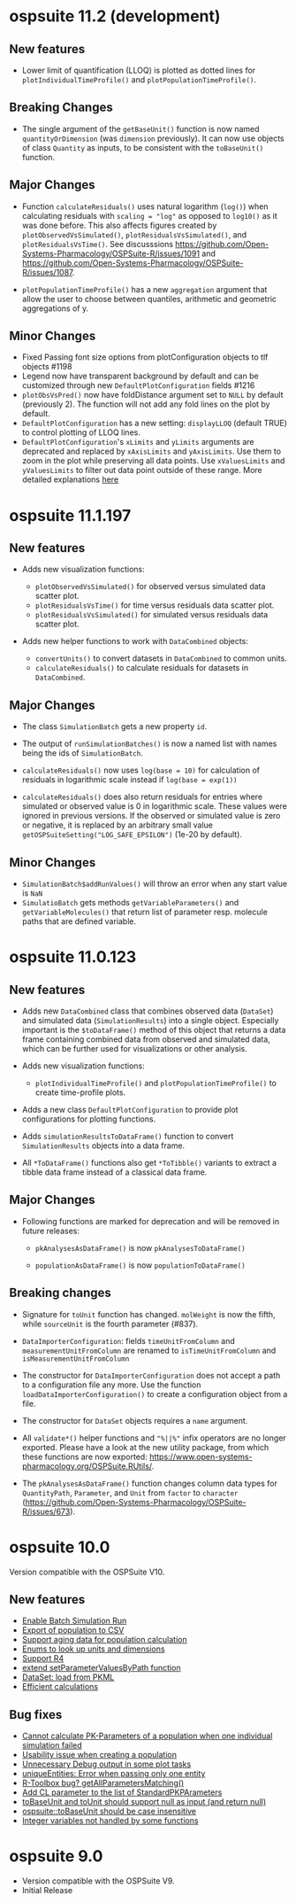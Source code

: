 # ospsuite 11.2 (development)

## New features
- Lower limit of quantification (LLOQ) is plotted as dotted lines for `plotIndividualTimeProfile()` and `plotPopulationTimeProfile()`.

## Breaking Changes
- The single argument of the `getBaseUnit()` function is now named `quantityOrDimension` (was `dimension` previously). It can now use objects of class `Quantity` as inputs, to be consistent with the `toBaseUnit()` function.

## Major Changes

* Function `calculateResiduals()` uses natural logarithm (`log()`) when calculating 
residuals with `scaling = "log"` as opposed to `log10()` as it was done before. This also 
affects figures created by `plotObservedVsSimulated()`, `plotResidualsVsSimulated()`, and 
`plotResidualsVsTime()`. See discusssions https://github.com/Open-Systems-Pharmacology/OSPSuite-R/issues/1091
and https://github.com/Open-Systems-Pharmacology/OSPSuite-R/issues/1087.
- `plotPopulationTimeProfile()` has a new `aggregation` argument that allow the user to choose between quantiles, 
  arithmetic and geometric aggregations of y.


## Minor Changes

- Fixed Passing font size options from plotConfiguration objects to tlf objects #1198
- Legend now have transparent background by default and can be customized through new 
  `DefaultPlotConfiguration` fields #1216
- `plotObsVsPred()` now have foldDistance argument set to `NULL` by default (previously 2). The function will not
  add any fold lines on the plot by default.
- `DefaultPlotConfiguration` has a new setting: `displayLLOQ` (default TRUE) to control plotting of LLOQ lines.
- `DefaultPlotConfiguration`'s `xLimits` and `yLimits` arguments are deprecated and replaced by `xAxisLimits` and 
  `yAxisLimits`. Use them to zoom in the plot while preserving all data points.
  Use `xValuesLimits` and `yValuesLimits` to filter out data point outside of these range. 
  More detailed explanations [here](https://ggplot2.tidyverse.org/reference/coord_cartesian.html#ref-examples)

# ospsuite 11.1.197

## New features

* Adds new visualization functions:

    - `plotObservedVsSimulated()` for observed versus simulated data scatter plot.
    - `plotResidualsVsTime()` for time versus residuals data scatter plot.
    - `plotResidualsVsSimulated()` for simulated versus residuals data scatter plot.

* Adds new helper functions to work with `DataCombined` objects:

    - `convertUnits()` to convert datasets in `DataCombined` to common units.
    - `calculateResiduals()` to calculate residuals for datasets in `DataCombined`.

## Major Changes

* The class `SimulationBatch` gets a new property `id`.

* The output of `runSimulationBatches()` is now a named list with names being 
  the ids of `SimulationBatch`.
  
* `calculateResiduals()` now uses `log(base = 10)` for calculation of residuals 
in logarithmic scale instead if `log(base = exp(1))`
* `calculateResiduals()` does also return residuals for entries where simulated 
or observed value is 0 in logarithmic scale. These values were ignored in previous 
versions. If the observed or simulated value is zero or negative, it is replaced 
by an arbitrary small value `getOSPSuiteSetting("LOG_SAFE_EPSILON")` (1e-20 by default).
  
## Minor Changes

* `SimulationBatch$addRunValues()` will throw an error when any start value is `NaN`
* `SimulatioBatch` gets methods `getVariableParameters()` and `getVariableMolecules()`
that return list of parameter resp. molecule paths that are defined variable.
    
# ospsuite 11.0.123

## New features

* Adds new `DataCombined` class that combines observed data (`DataSet`) and
  simulated data (`SimulationResults`) into a single object. Especially
  important is the `$toDataFrame()` method of this object that returns a data
  frame containing combined data from observed and simulated data, which can be
  further used for visualizations or other analysis.

* Adds new visualization functions:

    - `plotIndividualTimeProfile()` and `plotPopulationTimeProfile()` to create 
      time-profile plots.

* Adds a new class `DefaultPlotConfiguration` to provide plot configurations for 
  plotting functions.

* Adds `simulationResultsToDataFrame()` function to convert `SimulationResults`
  objects into a data frame.

* All `*ToDataFrame()` functions also get `*ToTibble()` variants to extract a
  tibble data frame instead of a classical data frame.

## Major Changes

* Following functions are marked for deprecation and will be removed in future
  releases:

    - `pkAnalysesAsDataFrame()` is now `pkAnalysesToDataFrame()`

    - `populationAsDataFrame()` is now `populationToDataFrame()`

## Breaking changes

* Signature for `toUnit` function has changed. `molWeight` is now the fifth,
  while `sourceUnit` is the fourth parameter (#837).

* `DataImporterConfiguration`: fields `timeUnitFromColumn` and
  `measurementUnitFromColumn` are renamed to `isTimeUnitFromColumn` and
  `isMeasurementUnitFromColumn`

* The constructor for `DataImporterConfiguration` does not accept a path to a
  configuration file any more. Use the function
  `loadDataImporterConfiguration()` to create a configuration object from a
  file.

* The constructor for `DataSet` objects requires a `name` argument.

* All `validate*()` helper functions and `"%||%"` infix operators are no longer
  exported. Please have a look at the new utility package, from which these
  functions are now exported:
  <https://www.open-systems-pharmacology.org/OSPSuite.RUtils/>.

* The `pkAnalysesAsDataFrame()` function changes column data types for
  `QuantityPath`, `Parameter`, and `Unit` from `factor` to `character`
  (https://github.com/Open-Systems-Pharmacology/OSPSuite-R/issues/673).

# ospsuite 10.0

Version compatible with the OSPSuite V10.

## New features

* [Enable Batch Simulation Run](https://github.com/Open-Systems-Pharmacology/OSPSuite-R/issues/444)
* [Export of population to CSV](https://github.com/Open-Systems-Pharmacology/OSPSuite-R/issues/423)
* [Support aging data for population calculation](https://github.com/Open-Systems-Pharmacology/OSPSuite-R/issues/295)
* [Enums to look up units and dimensions](https://github.com/Open-Systems-Pharmacology/OSPSuite-R/issues/478)
* [Support R4](https://github.com/Open-Systems-Pharmacology/OSPSuite-R/issues/531)
* [extend setParameterValuesByPath function](https://github.com/Open-Systems-Pharmacology/OSPSuite-R/issues/541)
* [DataSet: load from PKML](https://github.com/Open-Systems-Pharmacology/OSPSuite-R/issues/575)
* [Efficient calculations](https://www.open-systems-pharmacology.org/OSPSuite-R/articles/efficient-calculations.html)


## Bug fixes

* [Cannot calculate PK-Parameters of a population when one individual simulation failed](https://github.com/Open-Systems-Pharmacology/OSPSuite-R/issues/436)
* [Usability issue when creating a population](https://github.com/Open-Systems-Pharmacology/OSPSuite-R/issues/473)
* [Unnecessary Debug output in some plot tasks](https://github.com/Open-Systems-Pharmacology/OSPSuite-R/issues/503)
* [uniqueEntities: Error when passing only one entity](https://github.com/Open-Systems-Pharmacology/OSPSuite-R/issues/515)
* [R-Toolbox bug? getAllParametersMatching()](https://github.com/Open-Systems-Pharmacology/OSPSuite-R/issues/428)
* [Add CL parameter to the list of StandardPKPArameters](https://github.com/Open-Systems-Pharmacology/OSPSuite-R/issues/582)
* [toBaseUnit and toUnit should support null as input (and return null)](https://github.com/Open-Systems-Pharmacology/OSPSuite-R/issues/583)
* [ospsuite::toBaseUnit should be case insensitive](https://github.com/Open-Systems-Pharmacology/OSPSuite-R/issues/614)
* [Integer variables not handled by some functions](https://github.com/Open-Systems-Pharmacology/OSPSuite-R/issues/553)


# ospsuite 9.0

* Version compatible with the OSPSuite V9.
* Initial Release
